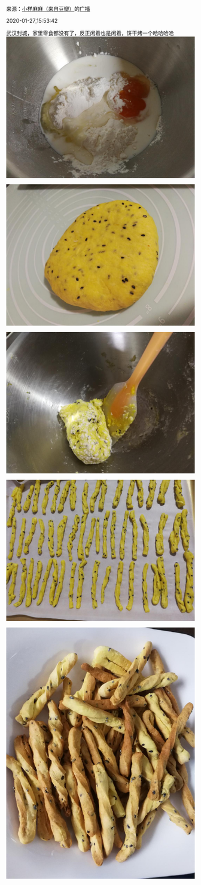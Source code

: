 来源：[小样麻麻（来自豆瓣）](https://www.douban.com/people/maxiaofan/)的[广播](https://www.douban.com/people/maxiaofan/status/2775943889/)


2020-01-27_15:53:42


武汉封城，家里零食都没有了，反正闲着也是闲着，饼干烤一个哈哈哈哈
![](./pic/2020-01-27_15:53:42-小样麻麻的广播1.jpg)  

![](./pic/2020-01-27_15:53:42-小样麻麻的广播2.jpg)  

![](./pic/2020-01-27_15:53:42-小样麻麻的广播3.jpg)  

![](./pic/2020-01-27_15:53:42-小样麻麻的广播4.jpg)  

![](./pic/2020-01-27_15:53:42-小样麻麻的广播5.jpg)  

